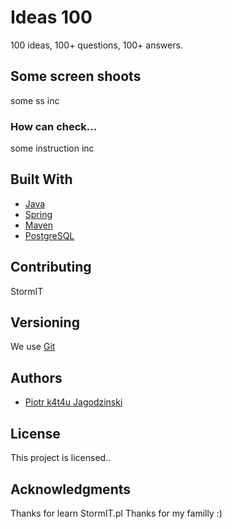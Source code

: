 # Ideas 100

100 ideas, 100+ questions, 100+ answers.

## Some screen shoots 

some ss inc

### How can check...
 some instruction inc

## Built With

- [Java](https://www.java.com/en/)
- [Spring](https://spring.io/)
- [Maven](https://maven.apache.org/)
- [PostgreSQL](https://www.postgresql.org/)

## Contributing

StormIT

## Versioning

We use [Git](https://git-scm.com/) 

## Authors

- [Piotr k4t4u Jagodzinski](https://github.com/k4t4u)

## License

This project is licensed..

## Acknowledgments

Thanks for learn StormIT.pl 
Thanks for my familly :)
